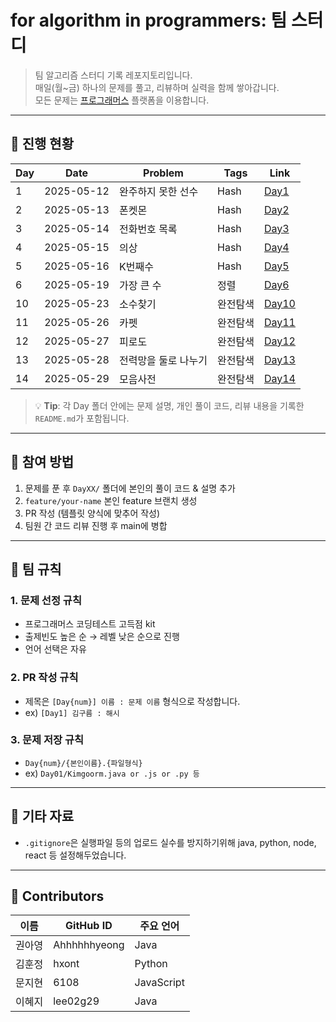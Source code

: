 # for algorithm in programmers: 팀 스터디
> 팀 알고리즘 스터디 기록 레포지토리입니다.  
> 매일(월~금) 하나의 문제를 풀고, 리뷰하며 실력을 함께 쌓아갑니다.  
> 모든 문제는 [프로그래머스](https://school.programmers.co.kr/learn/challenges?tab=algorithm_practice_kit) 플랫폼을 이용합니다.

---

## 📅 진행 현황

| Day | Date       | Problem                          | Tags           | Link                          |
|-----|------------|----------------------------------|----------------|-------------------------------|
| 1   | 2025-05-12 | 완주하지 못한 선수                   | Hash | [Day1](./Day01/README.md)     |
| 2   | 2025-05-13 | 폰켓몬                      | Hash | [Day2](./Day02/README.md)     |
| 3   | 2025-05-14 | 전화번호 목록               | Hash | [Day3](./Day03/README.md)     |
| 4   | 2025-05-15 | 의상               | Hash | [Day4](./Day04/README.md)     |
| 5   | 2025-05-16 | K번째수               | Hash | [Day5](./Day05/README.md)     |
| 6   | 2025-05-19 | 가장 큰 수  | 정렬 | [Day6](./Day06/README.md) |
| 10   | 2025-05-23 | 소수찾기 | 완전탐색 | [Day10](./Day10/README.md) |
| 11   | 2025-05-26 | 카펫 | 완전탐색 | [Day11](./Day11/README.md) |
| 12   | 2025-05-27 | 피로도 | 완전탐색 | [Day12](./Day12/README.md) |
| 13   | 2025-05-28 | 전력망을 둘로 나누기 | 완전탐색 | [Day13](./Day13/README.md) |
| 14   | 2025-05-29 | 모음사전 | 완전탐색 | [Day14](./Day14/README.md) |

> 💡 **Tip**: 각 Day 폴더 안에는 문제 설명, 개인 풀이 코드, 리뷰 내용을 기록한 `README.md`가 포함됩니다.

---

## 📌 참여 방법

1. 문제를 푼 후 `DayXX/` 폴더에 본인의 풀이 코드 & 설명 추가
2. `feature/your-name` 본인 feature 브랜치 생성
3. PR 작성 (템플릿 양식에 맞추어 작성)
4. 팀원 간 코드 리뷰 진행 후 main에 병합

---

## 📢 팀 규칙

### 1. 문제 선정 규칙
- 프로그래머스 코딩테스트 고득점 kit  
- 출제빈도 높은 순 → 레벨 낮은 순으로 진행  
- 언어 선택은 자유  

### 2. PR 작성 규칙
- 제목은 `[Day{num}] 이름 : 문제 이름` 형식으로 작성합니다.
- ex) `[Day1] 김구름 : 해시`

### 3. 문제 저장 규칙
- `Day{num}/{본인이름}.{파일형식}`
- ex) `Day01/Kimgoorm.java or .js or .py 등`


---

## 📎 기타 자료

- `.gitignore`은 실행파일 등의 업로드 실수를 방지하기위해 java, python, node, react 등 설정해두었습니다.

---

## 👥 Contributors
| 이름 | GitHub ID | 주요 언어 |
|------|-----------|------------|
| 권아영 | Ahhhhhhyeong | Java |
| 김훈정 | hxont | Python |
| 문지현 | 6108 | JavaScript |
| 이혜지 | lee02g29 | Java |  
